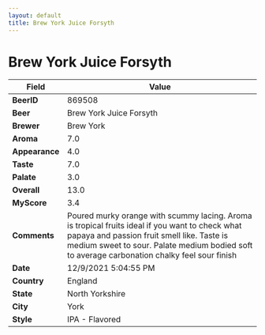 ```yaml
---
layout: default
title: Brew York Juice Forsyth
---
```


# Brew York Juice Forsyth

| Field         | Value     |
|---------------|-----------|
| **BeerID** | 869508 |
| **Beer** | Brew York Juice Forsyth |
| **Brewer** | Brew York |
| **Aroma** | 7.0 |
| **Appearance** | 4.0 |
| **Taste** | 7.0 |
| **Palate** | 3.0 |
| **Overall** | 13.0 |
| **MyScore** | 3.4 |
| **Comments** | Poured murky orange with scummy lacing. Aroma is tropical fruits ideal if you want to check what papaya and passion fruit smell like. Taste is medium sweet to sour. Palate medium bodied soft to average carbonation chalky feel sour finish |
| **Date** | 12/9/2021 5:04:55 PM |
| **Country** | England |
| **State** | North Yorkshire |
| **City** | York |
| **Style** | IPA - Flavored |
